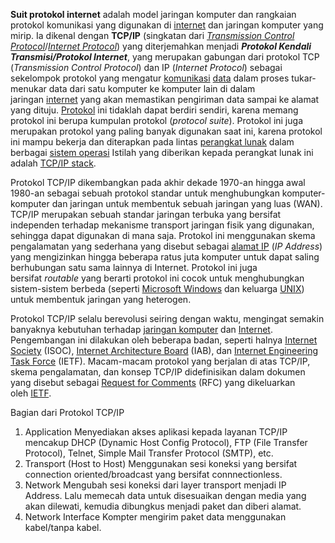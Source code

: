 **Suit protokol internet** adalah model jaringan komputer dan rangkaian protokol komunikasi yang digunakan di [internet](https://id.wikipedia.org/wiki/Internet "Internet") dan jaringan komputer yang mirip. Ia dikenal dengan **TCP/IP** (singkatan dari _[Transmission Control Protocol](https://id.wikipedia.org/wiki/Transmission_Control_Protocol "Transmission Control Protocol")_/_[Internet Protocol](https://id.wikipedia.org/wiki/Internet_Protocol "Internet Protocol")_) yang diterjemahkan menjadi _**Protokol Kendali Transmisi/Protokol Internet**_, yang merupakan gabungan dari protokol TCP (_Transmission Control Protocol_) dan IP (_Internet Protocol_) sebagai sekelompok protokol yang mengatur [komunikasi](https://id.wikipedia.org/wiki/Komunikasi "Komunikasi") [data](https://id.wikipedia.org/wiki/Data "Data") dalam proses tukar-menukar data dari satu komputer ke komputer lain di dalam jaringan [internet](https://id.wikipedia.org/wiki/Internet "Internet") yang akan memastikan pengiriman data sampai ke alamat yang dituju. [Protokol](https://id.wikipedia.org/wiki/Protokol_jaringan "Protokol jaringan") ini tidaklah dapat berdiri sendiri, karena memang protokol ini berupa kumpulan protokol (_protocol suite_). Protokol ini juga merupakan protokol yang paling banyak digunakan saat ini, karena protokol ini mampu bekerja dan diterapkan pada lintas [perangkat lunak](https://id.wikipedia.org/wiki/Perangkat_lunak "Perangkat lunak") dalam berbagai [sistem operasi](https://id.wikipedia.org/wiki/Sistem_operasi "Sistem operasi") Istilah yang diberikan kepada perangkat lunak ini adalah [TCP/IP stack](https://id.wikipedia.org/w/index.php?title=TCP/IP_stack&action=edit&redlink=1 "TCP/IP stack (halaman belum tersedia)").

Protokol TCP/IP dikembangkan pada akhir dekade 1970-an hingga awal 1980-an sebagai sebuah protokol standar untuk menghubungkan komputer-komputer dan jaringan untuk membentuk sebuah jaringan yang luas (WAN). TCP/IP merupakan sebuah standar jaringan terbuka yang bersifat independen terhadap mekanisme transport jaringan fisik yang digunakan, sehingga dapat digunakan di mana saja. Protokol ini menggunakan skema pengalamatan yang sederhana yang disebut sebagai [alamat IP](https://id.wikipedia.org/wiki/Alamat_IP "Alamat IP") (_IP Address_) yang mengizinkan hingga beberapa ratus juta komputer untuk dapat saling berhubungan satu sama lainnya di Internet. Protokol ini juga bersifat _routable_ yang berarti protokol ini cocok untuk menghubungkan sistem-sistem berbeda (seperti [Microsoft Windows](https://id.wikipedia.org/wiki/Microsoft_Windows "Microsoft Windows") dan keluarga [UNIX](https://id.wikipedia.org/wiki/UNIX "UNIX")) untuk membentuk jaringan yang heterogen.

Protokol TCP/IP selalu berevolusi seiring dengan waktu, mengingat semakin banyaknya kebutuhan terhadap [jaringan komputer](https://id.wikipedia.org/wiki/Jaringan_komputer "Jaringan komputer") dan [Internet](https://id.wikipedia.org/wiki/Internet "Internet"). Pengembangan ini dilakukan oleh beberapa badan, seperti halnya [Internet Society](https://id.wikipedia.org/wiki/Internet_Society "Internet Society") (ISOC), [Internet Architecture Board](https://id.wikipedia.org/w/index.php?title=Internet_Architecture_Board&action=edit&redlink=1 "Internet Architecture Board (halaman belum tersedia)") (IAB), dan [Internet Engineering Task Force](https://id.wikipedia.org/wiki/Internet_Engineering_Task_Force "Internet Engineering Task Force") (IETF). Macam-macam protokol yang berjalan di atas TCP/IP, skema pengalamatan, dan konsep TCP/IP didefinisikan dalam dokumen yang disebut sebagai [Request for Comments](https://id.wikipedia.org/wiki/Request_for_Comments "Request for Comments") (RFC) yang dikeluarkan oleh [IETF](https://id.wikipedia.org/wiki/IETF "IETF").

Bagian dari Protokol TCP/IP
1. Application
	Menyediakan akses aplikasi kepada layanan TCP/IP mencakup DHCP (Dynamic Host Config Protocol), FTP (File Transfer Protocol), Telnet, Simple Mail Transfer Protocol (SMTP), etc.
2. Transport (Host to Host)
	Menggunakan sesi koneksi yang bersifat connection oriented/broadcast yang bersifat connnectionless.
3. Network
	Mengubah sesi koneksi dari layer transport menjadi IP Address. Lalu memecah data untuk disesuaikan dengan media yang akan dilewati, kemudia dibungkus menjadi paket dan diberi alamat.
4. Network Interface
	Kompter mengirim paket data menggunakan kabel/tanpa kabel.